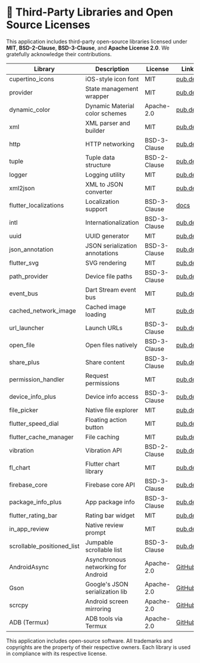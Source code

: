 <!DOCTYPE html>
<html lang="en">
<body>

  <h1>📄 Third-Party Libraries and Open Source Licenses</h1>

  <p>
    This application includes third-party open-source libraries licensed under <strong>MIT</strong>, <strong>BSD-2-Clause</strong>, <strong>BSD-3-Clause</strong>, and <strong>Apache License 2.0</strong>. We gratefully acknowledge their contributions.
  </p>

  <table>
    <thead>
      <tr>
        <th>Library</th>
        <th>Description</th>
        <th>License</th>
        <th>Link</th>
      </tr>
    </thead>
    <tbody>
      <tr><td>cupertino_icons</td><td>iOS-style icon font</td><td>MIT</td><td><a href="https://pub.dev/packages/cupertino_icons">pub.dev</a></td></tr>
      <tr><td>provider</td><td>State management wrapper</td><td>MIT</td><td><a href="https://pub.dev/packages/provider">pub.dev</a></td></tr>
      <tr><td>dynamic_color</td><td>Dynamic Material color schemes</td><td>Apache-2.0</td><td><a href="https://pub.dev/packages/dynamic_color">pub.dev</a></td></tr>
      <tr><td>xml</td><td>XML parser and builder</td><td>MIT</td><td><a href="https://pub.dev/packages/xml">pub.dev</a></td></tr>
      <tr><td>http</td><td>HTTP networking</td><td>BSD-3-Clause</td><td><a href="https://pub.dev/packages/http">pub.dev</a></td></tr>
      <tr><td>tuple</td><td>Tuple data structure</td><td>BSD-2-Clause</td><td><a href="https://pub.dev/packages/tuple">pub.dev</a></td></tr>
      <tr><td>logger</td><td>Logging utility</td><td>MIT</td><td><a href="https://pub.dev/packages/logger">pub.dev</a></td></tr>
      <tr><td>xml2json</td><td>XML to JSON converter</td><td>MIT</td><td><a href="https://pub.dev/packages/xml2json">pub.dev</a></td></tr>
      <tr><td>flutter_localizations</td><td>Localization support</td><td>BSD-3-Clause</td><td><a href="https://docs.flutter.cn/ui/accessibility-and-internationalization/internationalization">docs</a></td></tr>
      <tr><td>intl</td><td>Internationalization</td><td>BSD-3-Clause</td><td><a href="https://pub.dev/packages/intl">pub.dev</a></td></tr>
      <tr><td>uuid</td><td>UUID generator</td><td>MIT</td><td><a href="https://pub.dev/packages/uuid">pub.dev</a></td></tr>
      <tr><td>json_annotation</td><td>JSON serialization annotations</td><td>BSD-3-Clause</td><td><a href="https://pub.dev/packages/json_annotation">pub.dev</a></td></tr>
      <tr><td>flutter_svg</td><td>SVG rendering</td><td>MIT</td><td><a href="https://pub.dev/packages/flutter_svg">pub.dev</a></td></tr>
      <tr><td>path_provider</td><td>Device file paths</td><td>BSD-3-Clause</td><td><a href="https://pub.dev/packages/path_provider">pub.dev</a></td></tr>
      <tr><td>event_bus</td><td>Dart Stream event bus</td><td>MIT</td><td><a href="https://pub.dev/packages/event_bus">pub.dev</a></td></tr>
      <tr><td>cached_network_image</td><td>Cached image loading</td><td>MIT</td><td><a href="https://pub.dev/packages/cached_network_image">pub.dev</a></td></tr>
      <tr><td>url_launcher</td><td>Launch URLs</td><td>BSD-3-Clause</td><td><a href="https://pub.dev/packages/url_launcher">pub.dev</a></td></tr>
      <tr><td>open_file</td><td>Open files natively</td><td>BSD-3-Clause</td><td><a href="https://pub.dev/packages/open_file">pub.dev</a></td></tr>
      <tr><td>share_plus</td><td>Share content</td><td>BSD-3-Clause</td><td><a href="https://pub.dev/packages/share_plus">pub.dev</a></td></tr>
      <tr><td>permission_handler</td><td>Request permissions</td><td>MIT</td><td><a href="https://pub.dev/packages/permission_handler">pub.dev</a></td></tr>
      <tr><td>device_info_plus</td><td>Device info access</td><td>BSD-3-Clause</td><td><a href="https://pub.dev/packages/device_info_plus">pub.dev</a></td></tr>
      <tr><td>file_picker</td><td>Native file explorer</td><td>MIT</td><td><a href="https://pub.dev/packages/file_picker">pub.dev</a></td></tr>
      <tr><td>flutter_speed_dial</td><td>Floating action button</td><td>MIT</td><td><a href="https://pub.dev/packages/flutter_speed_dial">pub.dev</a></td></tr>
      <tr><td>flutter_cache_manager</td><td>File caching</td><td>MIT</td><td><a href="https://pub.dev/packages/flutter_cache_manager">pub.dev</a></td></tr>
      <tr><td>vibration</td><td>Vibration API</td><td>BSD-2-Clause</td><td><a href="https://pub.dev/packages/vibration">pub.dev</a></td></tr>
      <tr><td>fl_chart</td><td>Flutter chart library</td><td>MIT</td><td><a href="https://pub.dev/packages/fl_chart">pub.dev</a></td></tr>
      <tr><td>firebase_core</td><td>Firebase core API</td><td>BSD-3-Clause</td><td><a href="https://pub.dev/packages/firebase_core">pub.dev</a></td></tr>
      <tr><td>package_info_plus</td><td>App package info</td><td>BSD-3-Clause</td><td><a href="https://pub.dev/packages/package_info_plus">pub.dev</a></td></tr>
      <tr><td>flutter_rating_bar</td><td>Rating bar widget</td><td>MIT</td><td><a href="https://pub.dev/packages/flutter_rating_bar">pub.dev</a></td></tr>
      <tr><td>in_app_review</td><td>Native review prompt</td><td>MIT</td><td><a href="https://pub.dev/packages/in_app_review">pub.dev</a></td></tr>
      <tr><td>scrollable_positioned_list</td><td>Jumpable scrollable list</td><td>BSD-3-Clause</td><td><a href="https://pub.dev/packages/scrollable_positioned_list">pub.dev</a></td></tr>
      <tr><td>AndroidAsync</td><td>Asynchronous networking for Android</td><td>Apache-2.0</td><td><a href="https://github.com/koush/AndroidAsync">GitHub</a></td></tr>
      <tr><td>Gson</td><td>Google's JSON serialization lib</td><td>Apache-2.0</td><td><a href="https://github.com/google/gson">GitHub</a></td></tr>
      <tr><td>scrcpy</td><td>Android screen mirroring</td><td>Apache-2.0</td><td><a href="https://github.com/Genymobile/scrcpy">GitHub</a></td></tr>
      <tr><td>ADB (Termux)</td><td>ADB tools via Termux</td><td>Apache-2.0</td><td><a href="https://github.com/termux/termux-packages">GitHub</a></td></tr>
    </tbody>
  </table>

  <footer>
    <p>
      This application includes open-source software. All trademarks and copyrights are the property of their respective owners.
      Each library is used in compliance with its respective license.
    </p>
  </footer>

</body>
</html>
